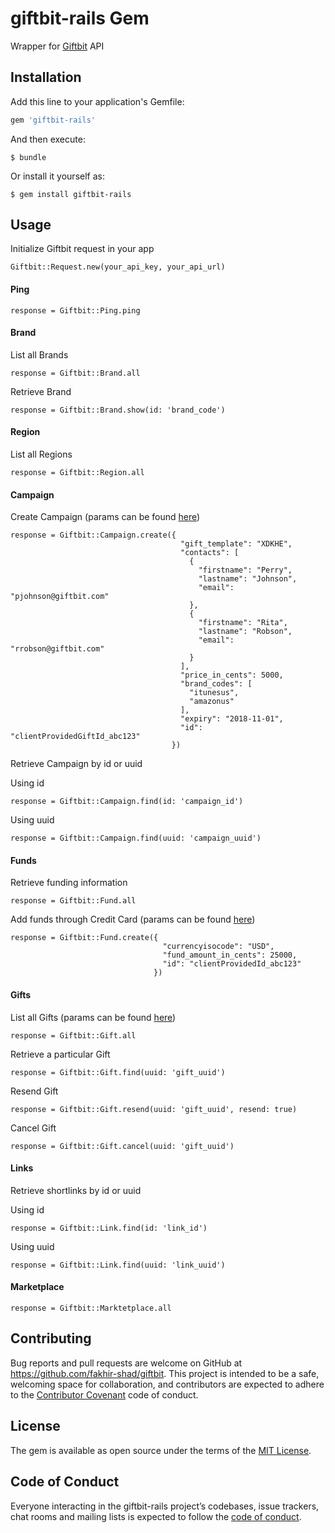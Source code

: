 # giftbit-rails Gem

Wrapper for [Giftbit](https://www.giftbit.com/giftbitapi/) API

## Installation

Add this line to your application's Gemfile:

```ruby
gem 'giftbit-rails'
```

And then execute:

    $ bundle

Or install it yourself as:

    $ gem install giftbit-rails

## Usage

Initialize Giftbit request in your app

    Giftbit::Request.new(your_api_key, your_api_url)
    
#### Ping

    response = Giftbit::Ping.ping
    
#### Brand

List all Brands

    response = Giftbit::Brand.all
    
Retrieve Brand

    response = Giftbit::Brand.show(id: 'brand_code')
    
#### Region

List all Regions

    response = Giftbit::Region.all
    
#### Campaign

Create Campaign (params can be found [here](https://www.giftbit.com/giftbitapi/#/reference/1/campaign/create-campaign))

    response = Giftbit::Campaign.create({
                                          "gift_template": "XDKHE",
                                          "contacts": [
                                            {
                                              "firstname": "Perry",
                                              "lastname": "Johnson",
                                              "email": "pjohnson@giftbit.com"
                                            },
                                            {
                                              "firstname": "Rita",
                                              "lastname": "Robson",
                                              "email": "rrobson@giftbit.com"
                                            }
                                          ],
                                          "price_in_cents": 5000,
                                          "brand_codes": [
                                            "itunesus",
                                            "amazonus"
                                          ],
                                          "expiry": "2018-11-01",
                                          "id": "clientProvidedGiftId_abc123"
                                        })
                                        
Retrieve Campaign by id or uuid

Using id

    response = Giftbit::Campaign.find(id: 'campaign_id')
    
Using uuid

    response = Giftbit::Campaign.find(uuid: 'campaign_uuid')
    
#### Funds

Retrieve funding information

    response = Giftbit::Fund.all
    
Add funds through Credit Card (params can be found [here](https://www.giftbit.com/giftbitapi/#/reference/1/funds/add-funds-through-credit-card))

    response = Giftbit::Fund.create({
                                      "currencyisocode": "USD",
                                      "fund_amount_in_cents": 25000,
                                      "id": "clientProvidedId_abc123"
                                    })
                                    
#### Gifts

List all Gifts (params can be found [here](https://www.giftbit.com/giftbitapi/#/reference/1/gifts/list-gifts))

    response = Giftbit::Gift.all

Retrieve a particular Gift                                    
                                    
    response = Giftbit::Gift.find(uuid: 'gift_uuid')
    
Resend Gift

    response = Giftbit::Gift.resend(uuid: 'gift_uuid', resend: true)
    
Cancel Gift

    response = Giftbit::Gift.cancel(uuid: 'gift_uuid')
    
#### Links

Retrieve shortlinks by id or uuid

Using id

    response = Giftbit::Link.find(id: 'link_id')
    
Using uuid

    response = Giftbit::Link.find(uuid: 'link_uuid')
    
#### Marketplace

    response = Giftbit::Marktetplace.all    

## Contributing

Bug reports and pull requests are welcome on GitHub at https://github.com/fakhir-shad/giftbit. This project is intended to be a safe, welcoming space for collaboration, and contributors are expected to adhere to the [Contributor Covenant](http://contributor-covenant.org) code of conduct.

## License

The gem is available as open source under the terms of the [MIT License](https://opensource.org/licenses/MIT).

## Code of Conduct

Everyone interacting in the giftbit-rails project’s codebases, issue trackers, chat rooms and mailing lists is expected to follow the [code of conduct](https://github.com/fakhir-shad/giftbit-rails/blob/master/CODE_OF_CONDUCT.md).
